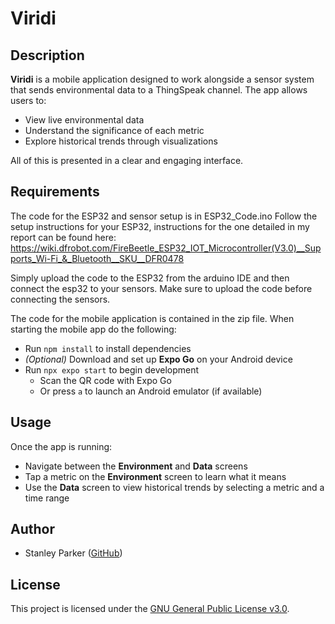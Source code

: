 # Viridi

## Description

**Viridi** is a mobile application designed to work alongside a sensor system that sends environmental data to a ThingSpeak channel. The app allows users to:

- View live environmental data
- Understand the significance of each metric
- Explore historical trends through visualizations

All of this is presented in a clear and engaging interface.

## Requirements
The code for the ESP32 and sensor setup is in ESP32_Code.ino
Follow the setup instructions for your ESP32, instructions for the one detailed in my report can be found here: 
https://wiki.dfrobot.com/FireBeetle_ESP32_IOT_Microcontroller(V3.0)__Supports_Wi-Fi_&_Bluetooth__SKU__DFR0478

Simply upload the code to the ESP32 from the arduino IDE and then connect the esp32 to your sensors. Make sure to upload the code before connecting the sensors.

The code for the mobile application is contained in the zip file.
When starting the mobile app do the following:
- Run `npm install` to install dependencies
- *(Optional)* Download and set up **Expo Go** on your Android device
- Run `npx expo start` to begin development
  - Scan the QR code with Expo Go
  - Or press `a` to launch an Android emulator (if available)

## Usage

Once the app is running:

- Navigate between the **Environment** and **Data** screens
- Tap a metric on the **Environment** screen to learn what it means
- Use the **Data** screen to view historical trends by selecting a metric and a time range

## Author

- Stanley Parker ([GitHub](https://github.com/S-Parker03))

## License

This project is licensed under the [GNU General Public License v3.0](./LICENSE.txt).
